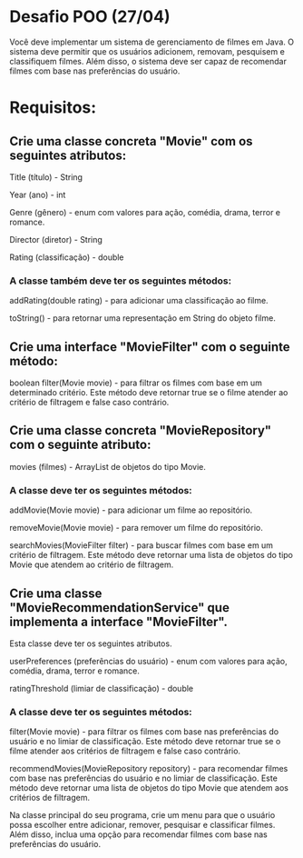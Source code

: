 # Desafio POO (27/04)

Você deve implementar um sistema de gerenciamento de filmes em Java. O sistema deve permitir que os usuários adicionem, removam, pesquisem e classifiquem filmes. Além disso, o sistema deve ser capaz de recomendar filmes com base nas preferências do usuário.


# Requisitos:

## Crie uma classe concreta "Movie" com os seguintes atributos:

Title (título) - String

Year (ano) - int

Genre (gênero) - enum com valores para ação, comédia, drama, terror e romance.

Director (diretor) - String

Rating (classificação) - double

### A classe também deve ter os seguintes métodos:

addRating(double rating) - para adicionar uma classificação ao filme.

toString() - para retornar uma representação em String do objeto filme.

## Crie uma interface "MovieFilter" com o seguinte método:

boolean filter(Movie movie) - para filtrar os filmes com base em um determinado critério. Este método deve retornar true se o filme atender ao critério de filtragem e false caso contrário.

## Crie uma classe concreta "MovieRepository" com o seguinte atributo:

movies (filmes) - ArrayList de objetos do tipo Movie.

### A classe deve ter os seguintes métodos:

addMovie(Movie movie) - para adicionar um filme ao repositório.

removeMovie(Movie movie) - para remover um filme do repositório.

searchMovies(MovieFilter filter) - para buscar filmes com base em um critério de filtragem. Este método deve retornar uma lista de objetos do tipo Movie que atendem ao critério de filtragem.

## Crie uma classe "MovieRecommendationService" que implementa a interface "MovieFilter".

Esta classe deve ter os seguintes atributos.

userPreferences (preferências do usuário) - enum com valores para ação, comédia, drama, terror e romance.

ratingThreshold (limiar de classificação) - double

### A classe deve ter os seguintes métodos:

filter(Movie movie) - para filtrar os filmes com base nas preferências do usuário e no limiar de classificação. Este método deve retornar true se o filme atender aos critérios de filtragem e false caso contrário.

recommendMovies(MovieRepository repository) - para recomendar filmes com base nas preferências do usuário e no limiar de classificação. Este método deve retornar uma lista de objetos do tipo Movie que atendem aos critérios de filtragem.

Na classe principal do seu programa, crie um menu para que o usuário possa escolher entre adicionar, remover, pesquisar e classificar filmes. Além disso, inclua uma opção para recomendar filmes com base nas preferências do usuário.
